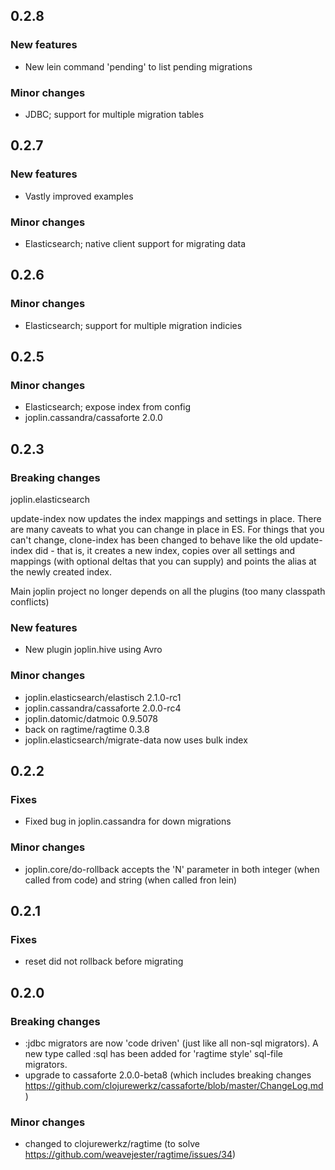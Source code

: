 ## 0.2.8

### New features
* New lein command 'pending' to list pending migrations

### Minor changes
* JDBC; support for multiple migration tables

## 0.2.7

### New features
* Vastly improved examples

### Minor changes
* Elasticsearch; native client support for migrating data

## 0.2.6

### Minor changes
* Elasticsearch; support for multiple migration indicies

## 0.2.5

### Minor changes
* Elasticsearch; expose index from config
* joplin.cassandra/cassaforte 2.0.0

## 0.2.3

### Breaking changes

joplin.elasticsearch

update-index now updates the index mappings and settings in place. There are many caveats to what you can change in place in ES. For things that you can't change, clone-index has been changed to behave like the old update-index did - that is, it creates a new index, copies over all settings and mappings (with optional deltas that you can supply) and points the alias at the newly created index.

Main joplin project no longer depends on all the plugins (too many classpath conflicts)

### New features

* New plugin joplin.hive using Avro

### Minor changes

* joplin.elasticsearch/elastisch 2.1.0-rc1
* joplin.cassandra/cassaforte 2.0.0-rc4
* joplin.datomic/datmoic 0.9.5078
* back on ragtime/ragtime 0.3.8
* joplin.elasticsearch/migrate-data now uses bulk index

## 0.2.2

### Fixes

* Fixed bug in joplin.cassandra for down migrations

### Minor changes

* joplin.core/do-rollback accepts the 'N' parameter in both integer (when called from code) and string (when called fron lein)

## 0.2.1

### Fixes

* reset did not rollback before migrating

## 0.2.0

### Breaking changes

* :jdbc migrators are now 'code driven' (just like all non-sql migrators). A new type called :sql has been added for 'ragtime style' sql-file migrators.
* upgrade to cassaforte 2.0.0-beta8 (which includes breaking changes https://github.com/clojurewerkz/cassaforte/blob/master/ChangeLog.md)

### Minor changes

* changed to clojurewerkz/ragtime (to solve https://github.com/weavejester/ragtime/issues/34)
